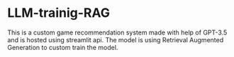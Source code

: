 # LLM-trainig-RAG
This is a custom game recommendation system made with help of GPT-3.5 and is hosted using streamlit api. The model is using Retrieval Augmented Generation to custom train the model.
